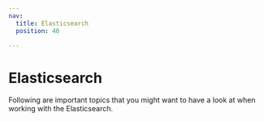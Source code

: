 ```yaml
---
nav:
  title: Elasticsearch
  position: 40

---
```


# Elasticsearch

Following are important topics that you might want to have a look at when working with the Elasticsearch.

<PageRef page="elasticsearch-debugging" />

<PageRef page="elasticsearch-setup" />
